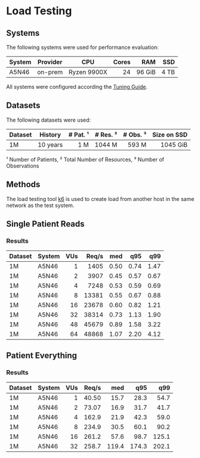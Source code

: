 # Load Testing

## Systems

The following systems were used for performance evaluation:

| System | Provider | CPU         | Cores |     RAM |  SSD |
|--------|----------|-------------|------:|--------:|-----:|
| A5N46  | on-prem  | Ryzen 9900X |    24 |  96 GiB | 4 TB |

All systems were configured according the [Tuning Guide](../tuning-guide.md).

## Datasets

The following datasets were used:

| Dataset | History  | # Pat. ¹ | # Res. ² | # Obs. ³ | Size on SSD |
|---------|----------|---------:|---------:|---------:|------------:|
| 1M      | 10 years |      1 M |   1044 M |    593 M |    1045 GiB |

¹ Number of Patients, ² Total Number of Resources, ³ Number of Observations

## Methods

The load testing tool [k6][1] is used to create load from another host in the same network as the test system.

## Single Patient Reads

### Results

| Dataset | System | VUs | Req/s |  med |  q95 |  q99 |
|---------|--------|----:|------:|-----:|-----:|-----:|
| 1M      | A5N46  |   1 |  1405 | 0.50 | 0.74 | 1.47 |
| 1M      | A5N46  |   2 |  3907 | 0.45 | 0.57 | 0.67 |
| 1M      | A5N46  |   4 |  7248 | 0.53 | 0.59 | 0.69 |
| 1M      | A5N46  |   8 | 13381 | 0.55 | 0.67 | 0.88 |
| 1M      | A5N46  |  16 | 23678 | 0.60 | 0.82 | 1.21 |
| 1M      | A5N46  |  32 | 38314 | 0.73 | 1.13 | 1.90 |
| 1M      | A5N46  |  48 | 45679 | 0.89 | 1.58 | 3.22 |
| 1M      | A5N46  |  64 | 48868 | 1.07 | 2.20 | 4.12 |

## Patient Everything

### Results

| Dataset | System | VUs | Req/s |   med |   q95 |   q99 |
|---------|--------|----:|------:|------:|------:|------:|
| 1M      | A5N46  |   1 | 40.50 |  15.7 |  28.3 |  54.7 |
| 1M      | A5N46  |   2 | 73.07 |  16.9 |  31.7 |  41.7 |
| 1M      | A5N46  |   4 | 162.9 |  21.9 |  42.3 |  59.0 |
| 1M      | A5N46  |   8 | 234.9 |  30.5 |  60.1 |  90.2 |
| 1M      | A5N46  |  16 | 261.2 |  57.6 |  98.7 | 125.1 |
| 1M      | A5N46  |  32 | 258.7 | 119.4 | 174.3 | 202.1 |

[1]: <https://k6.io>
